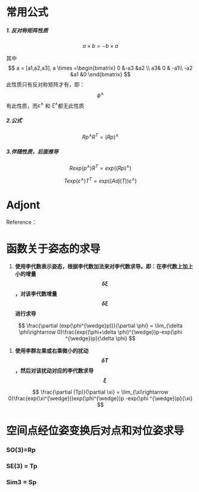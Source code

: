 

# 常用公式

##### 1. 反对称矩阵性质

$$
a \times  b = -b \times a
$$

其中 
$$
a = [a1,a2,a3], 
a \times =\begin{bmatrix}
0 &-a3 &a2 \\ 
 a3& 0 & -a1\\ 
-a2 &a1  &0 
\end{bmatrix}
$$
此性质只有反对称矩阵才有，即： $$\phi^{\wedge}$$ 有此性质，而$\varepsilon^ {\wedge }$ 和   $\xi ^ {\wedge }$都无此性质



##### 2.公式

$$
R p^{\wedge}R^T = (Rp)^{\wedge}
$$

##### 3.伴随性质，后面推导

$$
Rexp(p^{\wedge})R^T = exp((Rp)^{\wedge})
$$

$$
Texp(\varepsilon ^{\wedge})T^T = exp((Adj(T))\varepsilon ^{\wedge})
$$



# Adjont

Reference： 







# 函数关于姿态的求导

1. **使用李代数表示姿态，根据李代数加法来对李代数求导。即：在李代数上加上小的增量$$\delta \xi$$，对该李代数增量$$\delta \xi$$进行求导**

$$
\frac{\partial (exp(\phi^{\wedge}p))}{\partial \phi} = \lim_{\delta \phi\rightarrow 0}\frac{exp((\phi+\delta \phi)^{\wedge})p-exp(\phi ^{\wedge})p}{\delta \phi}
$$

1. **使用李群左乘或右乘微小的扰动$$\delta T$$，然后对该扰动对应的李代数求导$$\xi$$** 

$$
\frac{\partial (Tp)}{\partial \xi} = \lim_{\xi\rightarrow 0}\frac{exp(\xi^{\wedge}))exp(\phi^{\wedge})p -exp(\phi ^{\wedge})p}{\xi}
$$



# 空间点经位姿变换后对点和对位姿求导

### SO(3)=Rp

### SE(3) = Tp

### Sim3 = Sp